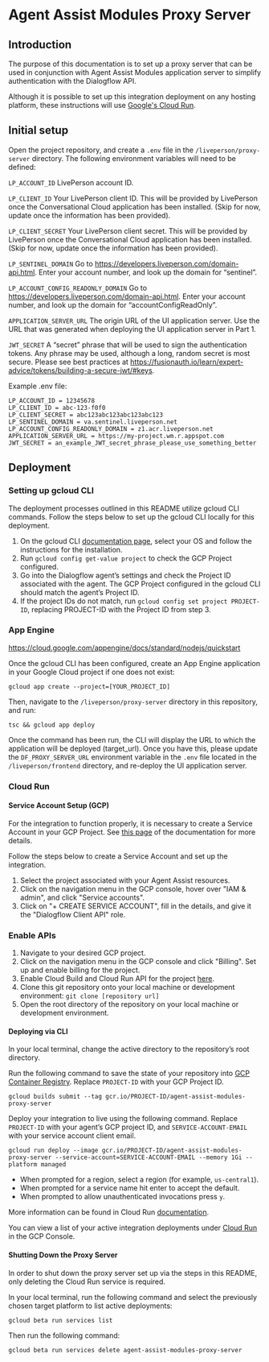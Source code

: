 # Agent Assist Modules Proxy Server

## Introduction

The purpose of this documentation is to set up a proxy server that can be used in conjunction with Agent Assist Modules application server to simplify authentication with the Dialogflow API.

Although it is possible to set up this integration deployment on any hosting platform, these instructions will use [Google's Cloud Run](https://cloud.google.com/run/).

## Initial setup
Open the project repository, and create a `.env` file in the `/liveperson/proxy-server` directory. The following environment variables will need to be defined:

`LP_ACCOUNT_ID`
LivePerson account ID.

`LP_CLIENT_ID`
Your LivePerson client ID. This will be provided by LivePerson once the Conversational Cloud application has been installed.
(Skip for now, update once the information has been provided).

`LP_CLIENT_SECRET`
Your LivePerson client secret. This will be provided by LivePerson once the Conversational Cloud application has been installed.
(Skip for now, update once the information has been provided).

`LP_SENTINEL_DOMAIN`
Go to https://developers.liveperson.com/domain-api.html. Enter your account number, and look up the domain for “sentinel”.

`LP_ACCOUNT_CONFIG_READONLY_DOMAIN`
Go to https://developers.liveperson.com/domain-api.html. Enter your account number, and look up the domain for “accountConfigReadOnly”.

`APPLICATION_SERVER_URL`
The origin URL of the UI application server. Use the URL that was generated when deploying the UI application server in Part 1.

`JWT_SECRET`
A “secret” phrase that will be used to sign the authentication tokens. Any phrase may be used, although a long, random secret is most secure. Please see best practices at https://fusionauth.io/learn/expert-advice/tokens/building-a-secure-jwt/#keys.
 
Example .env file:

```
LP_ACCOUNT_ID = 12345678
LP_CLIENT_ID = abc-123-f0f0
LP_CLIENT_SECRET = abc123abc123abc123abc123
LP_SENTINEL_DOMAIN = va.sentinel.liveperson.net
LP_ACCOUNT_CONFIG_READONLY_DOMAIN = z1.acr.liveperson.net
APPLICATION_SERVER_URL = https://my-project.wm.r.appspot.com
JWT_SECRET = an_example_JWT_secret_phrase_please_use_something_better
```

## Deployment

### Setting up gcloud CLI

The deployment processes outlined in this README utilize gcloud CLI commands. Follow the steps below to set up the gcloud CLI locally for this deployment.

1. On the gcloud CLI [documentation page](https://cloud.google.com/sdk/docs/quickstarts), select your OS and follow the instructions for the installation.
2. Run ``gcloud config get-value project`` to check the GCP Project configured.
3. Go into the Dialogflow agent’s settings and check the Project ID associated with the agent. The GCP Project configured in the gcloud CLI should match the agent’s Project ID.
4. If the project IDs do not match, run ``gcloud config set project PROJECT-ID``, replacing PROJECT-ID with the Project ID from step 3.


### App Engine
https://cloud.google.com/appengine/docs/standard/nodejs/quickstart

Once the gcloud CLI has been configured, create an App Engine application in your Google Cloud project if one does not exist:

```
gcloud app create --project=[YOUR_PROJECT_ID]
```

Then, navigate to the `/liveperson/proxy-server` directory in this repository, and run:

```
tsc && gcloud app deploy
```

Once the command has been run, the CLI will display the URL to which the application will be deployed (target_url). Once you have this, please update the `DF_PROXY_SERVER_URL` environment variable in the `.env` file located in the `/liveperson/frontend` directory, and re-deploy the UI application server. 

### Cloud Run

#### Service Account Setup (GCP)

For the integration to function properly, it is necessary to create a Service Account in your GCP Project. See [this page](https://cloud.google.com/dialogflow/docs/quick/setup#sa-create) of the documentation for more details.

Follow the steps below to create a Service Account and set up the integration.

1. Select the project associated with your Agent Assist resources.
2. Click on the navigation menu in the GCP console, hover over "IAM & admin", and click "Service accounts".
3. Click on "+ CREATE SERVICE ACCOUNT", fill in the details, and give it the "Dialogflow Client API" role.

### Enable APIs

1. Navigate to your desired GCP project.
2. Click on the navigation menu in the GCP console and click "Billing". Set up and enable billing for the project.
3. Enable Cloud Build and Cloud Run API for the project
[here](https://console.cloud.google.com/flows/enableapi?apiid=cloudbuild.googleapis.com,run.googleapis.com).
4. Clone this git repository onto your local machine or development environment:
`git clone [repository url]`
5. Open the root directory of the repository on your local machine or development environment.

#### Deploying via CLI

In your local terminal, change the active directory to the repository’s root directory.

Run the following command to save the state of your repository into [GCP Container Registry](https://console.cloud.google.com/gcr/). Replace `PROJECT-ID` with your GCP Project ID.

```shell
gcloud builds submit --tag gcr.io/PROJECT-ID/agent-assist-modules-proxy-server
```

Deploy your integration to live using the following command. Replace `PROJECT-ID` with your agent’s GCP project ID, and `SERVICE-ACCOUNT-EMAIL` with your service account client email.

```shell
gcloud run deploy --image gcr.io/PROJECT-ID/agent-assist-modules-proxy-server --service-account=SERVICE-ACCOUNT-EMAIL --memory 1Gi --platform managed
```

 - When prompted for a region, select a region (for example, ``us-central1``).
 - When prompted for a service name hit enter to accept the default.
 - When prompted to allow unauthenticated invocations press ``y``.

More information can be found in Cloud Run
[documentation](https://cloud.google.com/run/docs/deploying).

You can view a list of your active integration deployments under [Cloud Run](https://console.cloud.google.com/run) in the GCP Console.


#### Shutting Down the Proxy Server

In order to shut down the proxy server set up via the steps in this README, only deleting the Cloud Run service is required.

In your local terminal, run the following command and select the previously chosen target platform to list active deployments:

```shell
gcloud beta run services list
```

Then run the following command:

```shell
gcloud beta run services delete agent-assist-modules-proxy-server
```
